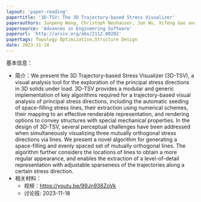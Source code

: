 ```yaml
---
layout: 'paper-reading'
papertitle: '3D-TSV: The 3D Trajectory-based Stress Visualizer'
paperauthors: Junpeng Wang, Christoph Neuhauser, Jun Wu, Xifeng Gao and Rüdiger Westermann
papersource: 'Advances in Engineering Software'
paperurl: 'http://arxiv.org/abs/2112.09202'
papertags: Topology Optimization,Structure Design
date: 2023-11-18
---
```


基本信息：
- 简介：We present the 3D Trajectory-based Stress Visualizer (3D-TSV), a visual analysis tool for the exploration of the principal stress directions in 3D solids under load. 3D-TSV provides a modular and generic implementation of key algorithms required for a trajectory-based visual analysis of principal stress directions, including the automatic seeding of space-filling stress lines, their extraction using numerical schemes, their mapping to an effective renderable representation, and rendering options to convey structures with special mechanical properties. In the design of 3D-TSV, several perceptual challenges have been addressed when simultaneously visualizing three mutually orthogonal stress directions via lines. We present a novel algorithm for generating a space-filling and evenly spaced set of mutually orthogonal lines. The algorithm further considers the locations of lines to obtain a more regular appearance, and enables the extraction of a level-of-detail representation with adjustable sparseness of the trajectories along a certain stress direction.
- 相关材料：
  - 视频：https://youtu.be/99Jn938ZoVk
  - 讨论班: 2023-11-18